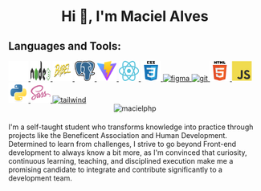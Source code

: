 <h1 align="center">Hi 👋, I'm Maciel Alves</h1>
<h2 align="left">Languages and Tools:</h2>


<div style="display: flex; justify-content: center; flex-direction: column; align-items: center;">
<div>
<a href="https://flask.palletsprojects.com/en/3.0.x/" target="_blank" rel="noreferrer"> <img src="img/flask.svg" alt="flask" width="40" height="40"/> 
</a>
<a href="https://nodejs.org/en" target="_blank" rel="noreferrer"> <img src="img/logo_node.svg" alt="NodeJs" width="40" height="40"/> 
</a> 
<a href="https://babeljs.io/docs/" target="_blank" rel="noreferrer"> <img src="img/babel.svg" alt="Babel" width="40" height="40"/> 
</a> 
<a href="https://www.postgresql.org/docs/" target="_blank" rel="noreferrer"> <img src="img/logo_postgree.png" alt="postgresql" width="40" height="40"/> 
</a> 
<a href="https://vitejs.dev/" target="_blank" rel="noreferrer"> <img src="img/logo_vite.svg" alt="vitejs" width="40" height="40"/> 
</a> 
<a href="https://react.dev/" target="_blank" rel="noreferrer"> <img src="img/logo_reactjs.svg" alt="reactjs" width="40" height="40"/> 
</a> 
<a href="https://www.w3schools.com/css/" target="_blank" rel="noreferrer"> <img src="https://raw.githubusercontent.com/devicons/devicon/master/icons/css3/css3-original-wordmark.svg" alt="css3" width="40" height="40"/> 
</a> 
<a href="https://www.figma.com/" target="_blank" rel="noreferrer"> <img src="https://www.vectorlogo.zone/logos/figma/figma-icon.svg" alt="figma" width="40" height="40"/> </a>
<a href="https://git-scm.com/" target="_blank" rel="noreferrer"> <img src="https://www.vectorlogo.zone/logos/git-scm/git-scm-icon.svg" alt="git" width="40" height="40"/> </a>
<a href="https://www.w3.org/html/" target="_blank" rel="noreferrer"> <img src="https://raw.githubusercontent.com/devicons/devicon/master/icons/html5/html5-original-wordmark.svg" alt="html5" width="40" height="40"/> </a>
<a href="https://developer.mozilla.org/en-US/docs/Web/JavaScript" target="_blank" rel="noreferrer"><img src="https://raw.githubusercontent.com/devicons/devicon/master/icons/javascript/javascript-original.svg" alt="javascript" width="40" height="40"/> </a>
<a href="https://www.python.org" target="_blank" rel="noreferrer"> <img src="https://raw.githubusercontent.com/devicons/devicon/master/icons/python/python-original.svg" alt="python" width="40" height="40"/> </a>
<a href="https://sass-lang.com" target="_blank" rel="noreferrer"> <img src="https://raw.githubusercontent.com/devicons/devicon/master/icons/sass/sass-original.svg" alt="sass" width="40" height="40"/> </a>
<a href="https://tailwindcss.com/" target="_blank" rel="noreferrer"> <img src="https://www.vectorlogo.zone/logos/tailwindcss/tailwindcss-icon.svg" alt="tailwind" width="40" height="40"/> </a>
</div>

<img align="center" src="https://github-readme-stats.vercel.app/api/top-langs?username=macielphp&show_icons=true&title_color=8cff00&text_color=08007a&bg_color=faf4f4&hide_border=true&locale=en&layout=compact" alt="macielphp"/>
<p style="margin-top: 20px">I'm a self-taught student who transforms knowledge into practice through projects like the Beneficent Association and Human Development. Determined to learn from challenges, I strive to go beyond Front-end development to always know a bit more, as I'm convinced that curiosity, continuous learning, teaching, and disciplined execution make me a promising candidate to integrate and contribute significantly to a development team.</p>
</div>
